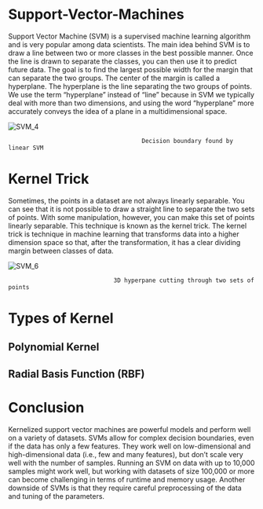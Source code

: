 # Support-Vector-Machines

Support Vector Machine (SVM) is a supervised machine learning algorithm and is very popular among data scientists.
The main idea behind SVM is to draw a line between two or more classes in the best possible manner. Once the line is drawn to separate the classes, you can then use it to predict future data. The goal is to find the largest possible width for the margin that can separate the two groups. The center of the margin is called a hyperplane.
The hyperplane is the line separating the two groups of points. We use the term “hyperplane” instead of “line” because in SVM we typically deal with more than two dimensions, and using the word “hyperplane” more accurately conveys the idea of a plane in a multidimensional space.

![SVM_4](https://user-images.githubusercontent.com/53411455/138561828-cdc2ea45-5dd4-4474-bf66-3dd38019ff3a.png)

                                          Decision boundary found by linear SVM

# Kernel Trick

Sometimes, the points in a dataset are not always linearly separable. You can see that it is not possible to draw a straight line to separate the two sets of points. With some manipulation, however, you can make this set of points linearly separable. This technique is known as the kernel trick. The kernel trick is  technique in machine learning that transforms data into a higher dimension space so that, after the transformation, it has a clear dividing margin between classes of data.

![SVM_6](https://user-images.githubusercontent.com/53411455/138561795-707272b8-d032-4148-9c21-f3773d268db6.png)
 
                                  3D hyperpane cutting through two sets of points

# Types of Kernel

## Polynomial Kernel

## Radial Basis Function (RBF)

# Conclusion

Kernelized support vector machines are powerful models and perform well on a variety of datasets. SVMs allow for complex decision boundaries, even if the data has only a few features. They work well on low-dimensional and high-dimensional data (i.e., few and many features), but don’t scale very well with the number of samples. Running an SVM on data with up to 10,000 samples might work well, but working with datasets of size 100,000 or more can become challenging in terms of runtime and memory usage.
Another downside of SVMs is that they require careful preprocessing of the data and tuning of the parameters.

